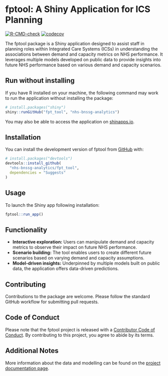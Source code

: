 
<!-- README.md is generated from README.Rmd. Please edit that file -->

# fptool: A Shiny Application for ICS Planning

<!-- badges: start -->

[![R-CMD-check](https://github.com/nhs-bnssg-analytics/fpt_tool/actions/workflows/R-CMD-check.yaml/badge.svg)](https://github.com/nhs-bnssg-analytics/shiny_planner/actions/workflows/R-CMD-check.yaml)
[![codecov](https://codecov.io/gh/nhs-bnssg-analytics/fpt_tool/graph/badge.svg?token=XE87POPK37)](https://codecov.io/gh/nhs-bnssg-analytics/shiny_planner)
<!-- badges: end -->

The fptool package is a Shiny application designed to assist staff in
planning roles within Integrated Care Systems (ICSs) in understanding
the associations between demand and capacity metrics on NHS performance.
It leverages multiple models developed on public data to provide
insights into future NHS performance based on various demand and
capacity scenarios.

## Run without installing

If you have R installed on your machine, the following command may work
to run the application without installing the package:

``` r
# install.packages("shiny")
shiny::runGitHub("fpt_tool", "nhs-bnssg-analytics")
```

You may also be able to access the application on
[shinapps.io](https://sw-dsn.shinyapps.io/future-performance-tool/).

## Installation

You can install the development version of fptool from
[GitHub](https://github.com/) with:

``` r
# install.packages("devtools")
devtools::install_github(
  "nhs-bnssg-analytics/fpt_tool",
  dependencies = "Suggests"
)
```

## Usage

To launch the Shiny app following installation:

``` r
fptool::run_app()
```

## Functionality

- **Interactive exploration:** Users can manipulate demand and capacity
  metrics to observe their impact on future NHS performance.
- **Scenario building:** The tool enables users to create different
  future scenarios based on varying demand and capacity assumptions.
- **Model-driven insights:** Underpinned by multiple models built on
  public data, the application offers data-driven predictions.

## Contributing

Contributions to the package are welcome. Please follow the standard
GitHub workflow for submitting pull requests.

## Code of Conduct

Please note that the fptool project is released with a [Contributor Code
of
Conduct](https://contributor-covenant.org/version/2/1/CODE_OF_CONDUCT.html).
By contributing to this project, you agree to abide by its terms.

## Additional Notes

More information about the data and modelling can be found on the
[project documentation
page](https://nhs-bnssg-analytics.github.io/fpt_analysis/outputs/01_index.html).
